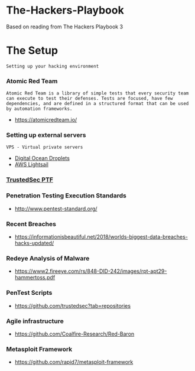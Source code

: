 # The-Hackers-Playbook
Based on reading from The Hackers Playbook 3

# The Setup
```
Setting up your hacking environment
```
### Atomic Red Team
```
Atomic Red Team is a library of simple tests that every security team can execute to test their defenses. Tests are focused, have few dependencies, and are defined in a structured format that can be used by automation frameworks.
```
* https://atomicredteam.io/

### Setting up external servers
```
VPS - Virtual private servers 
```
* [Digital Ocean Droplets](https://www.digitalocean.com/products/)
* [AWS Lightsail](https://aws.amazon.com/lightsail/)

### [TrustedSec PTF](https://github.com/IAmBlackHacker/The-Hackers-Playbook/tree/master/TrustedSec%20PTF)

### Penetration Testing Execution Standards
* http://www.pentest-standard.org/

### Recent Breaches
* https://informationisbeautiful.net/2018/worlds-biggest-data-breaches-hacks-updated/

### Redeye Analysis of Malware
* https://www2.fireeye.com/rs/848-DID-242/images/rpt-apt29-hammertoss.pdf

### PenTest Scripts
* https://github.com/trustedsec?tab=repositories

### Agile infrastructure
* https://github.com/Coalfire-Research/Red-Baron

### Metasploit Framework
* https://github.com/rapid7/metasploit-framework
